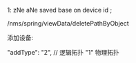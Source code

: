 <!-- pathType  2： physical  line   1: logic line  -->

1:  zNe   aNe saved base on device id ;

/nms/spring/viewData/deletePathByObject


添加设备:

"addType": "2",   // 逻辑拓扑  "1" 物理拓扑